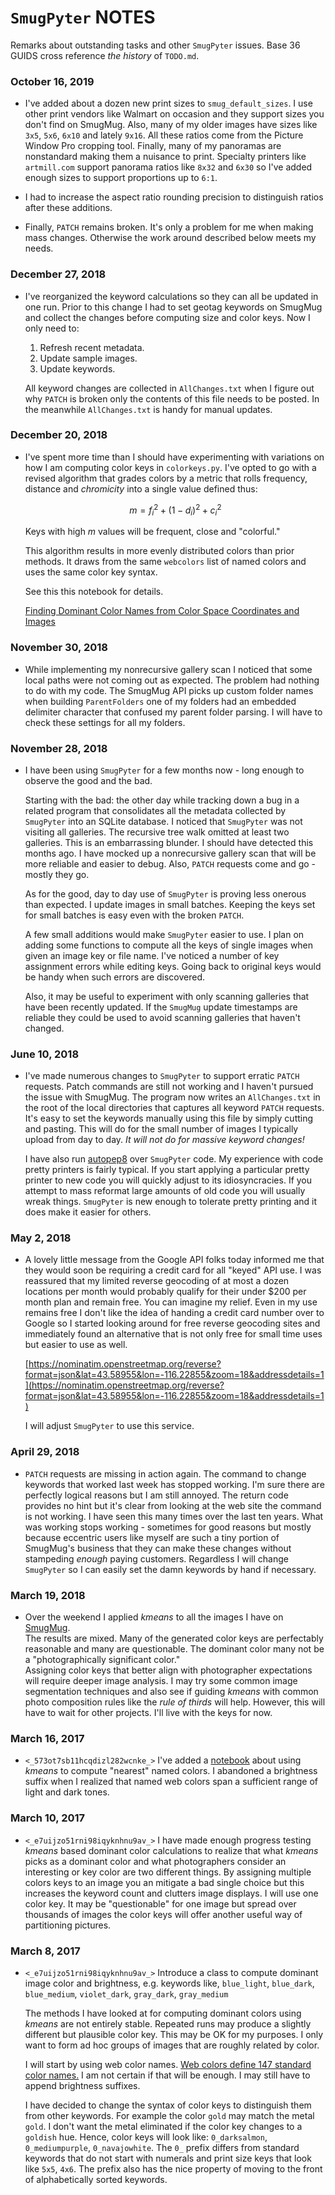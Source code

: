 `SmugPyter` NOTES
=================

Remarks about outstanding tasks and other `SmugPyter` issues.
Base 36 GUIDS cross reference *the history* of `TODO.md`.

### October 16, 2019

* I've added about a dozen new print sizes to `smug_default_sizes`.
  I use other print vendors like Walmart on occasion and they support
  sizes you don't find on SmugMug. Also, many of my older
  images have sizes like `3x5`, `5x6`, `6x10` and lately `9x16`.
  All these ratios come from the Picture Window Pro 
  cropping tool. Finally, many of my panoramas are
  nonstandard making them a nuisance to print. Specialty
  printers like `artmill.com` support panorama ratios 
  like `8x32` and `6x30` so I've added enough sizes
  to support proportions up to `6:1`.

* I had to increase the aspect ratio rounding precision to
  distinguish ratios after these additions.

* Finally, `PATCH` remains broken. It's only a problem
  for me when making mass changes. Otherwise the work 
  around described below meets my needs.

### December 27, 2018

* I've reorganized the keyword calculations so they
  can all be updated in one run. Prior to this change
  I had to set geotag keywords on SmugMug and collect
  the changes before computing size and color keys.
  Now I only need to:

  1.  Refresh recent metadata.
  2.  Update sample images.
  3.  Update keywords.

  All keyword changes are collected in `AllChanges.txt` 
  when I figure out why `PATCH` is broken only the contents
  of this file needs to be posted. In the meanwhile   `AllChanges.txt`
  is handy for manual updates.

### December 20, 2018

 * I've spent more time than I should have experimenting with
   variations on how I am computing color keys in `colorkeys.py`.
   I've opted to go with a revised algorithm that grades colors
   by a metric that rolls frequency, distance and *chromicity*
   into a single value defined thus:

   $$m = f_i^2 + (1 - d_i)^2 + c_i^2$$

   Keys with high $m$ values will be frequent, close and "colorful."
   
   This algorithm results in more evenly distributed colors than
   prior methods. It draws from the same `webcolors` list of named
   colors and uses the same color key syntax.

   See this this notebook for details.
   
   [
Finding Dominant Color Names from Color Space Coordinates and Images
](https://github.com/bakerjd99/smugpyter/blob/master/notebooks/Finding%20Dominant%20Color%20Names%20from%20Color%20Space%20Coordinates%20and%20Images.ipynb)

### November 30, 2018

* While implementing my nonrecursive gallery scan I noticed
  that some local paths were not coming out as expected. The
  problem had nothing to do with my code. The SmugMug API
  picks up custom folder names when building `ParentFolders`
  one of my folders had an embedded delimiter character that
  confused my parent folder parsing. I will have to check
  these settings for all my folders. 

### November 28, 2018

* I have been using `SmugPyter` for a few months now - long
  enough to observe the good and the bad. 
  
  Starting with the bad: the other day while tracking down a bug
  in a related program that consolidates all the metadata collected
  by `SmugPyter` into an SQLite database. I noticed that `SmugPyter`
  was not visiting all galleries. The recursive tree walk omitted at
  least two galleries. This is an embarrassing blunder. I should have
  detected this months ago. I have mocked up a nonrecursive
  gallery scan that will be more reliable and easier to debug.
  Also, `PATCH` requests come and go - mostly they go. 

  As for the good, day to day use of `SmugPyter` is proving less
  onerous than expected. I update images in small batches.
  Keeping the keys set for small batches is easy even with 
  the broken `PATCH`.

  A few small additions would make `SmugPyter` easier to use.
  I plan on adding some functions to compute all the keys
  of single images when given an image key or file name.
  I've noticed a number of key assignment errors while editing keys.
  Going back to original keys would be handy when such errors are discovered.
  
  Also, it may be useful to experiment with only scanning galleries
  that have been recently updated.  If the `SmugMug` update timestamps are
  reliable they could be used to avoid scanning galleries that haven't changed. 
   
### June 10, 2018

* I've made numerous changes to `SmugPyter` to support erratic
  `PATCH` requests. Patch commands are still not working and I
  haven't pursued the issue with SmugMug. The program now writes
  an `AllChanges.txt` in the root of the local directories that
  captures all keyword `PATCH` requests. It's easy to set the
  keywords manually using this file by simply cutting and pasting.
  This will do for the small number of images I typically upload
  from day to day. *It will not do for massive keyword changes!*

  I have also run [autopep8](https://pypi.org/project/autopep8/) over
  `SmugPyter` code. My experience with code pretty printers is fairly typical.
  If you start applying a particular pretty printer to new code 
  you will quickly adjust to its idiosyncracies. If you attempt to
  mass reformat large amounts of old code you will usually wreak
  things. `SmugPyter` is new enough to tolerate pretty printing and
  it does make it easier for others.

### May 2, 2018

*  A lovely little message from the Google API folks today informed me that
   they would soon be requiring a credit card for all "keyed" API use. I was
   reassured that my limited reverse geocoding of at most a dozen locations
   per month would probably qualify for their under $200 per month plan and remain
   free. You can imagine my relief.  Even in my use remains free I don't like
   the idea of handing a credit card number over to Google so I started looking
   around for free reverse geocoding sites and immediately found an alternative
   that is not only free for small time uses but easier to use as well.
   
   [https://nominatim.openstreetmap.org/reverse?format=json&lat=43.58955&lon=-116.22855&zoom=18&addressdetails=1](https://nominatim.openstreetmap.org/reverse?format=json&lat=43.58955&lon=-116.22855&zoom=18&addressdetails=1)
   
   I will adjust `SmugPyter` to use this service.
   

### April 29, 2018

* `PATCH` requests are missing in action again. The command to change keywords
   that worked last week has stopped working. I'm sure there are perfectly
   logical reasons but I am still annoyed. The return code provides no hint
   but it's clear from looking at the web site the command is not working.
   I have seen this many times over the last ten years. What was working
   stops working - sometimes for good reasons but mostly because eccentric 
   users like myself are such a tiny portion of SmugMug's business that they
   can make these changes without stampeding *enough* paying customers.
   Regardless I will change `SmugPyter` so I can easily set the damn keywords
   by hand if necessary.
   
### March 19, 2018

 * Over the weekend I applied *kmeans* to all the images
   I have on [SmugMug](https://conceptcontrol.smugmug.com).  
   The results are mixed. Many of the generated
   color keys are perfectably reasonable and many are questionable.
   The dominant color many not be a "photographically significant color."  
   Assigning color keys that better align with photographer expectations
   will require deeper image analysis. I may try some common image segmentation
   techniques and also see if guiding *kmeans* with common photo composition
   rules like the *rule of thirds* will help. However, this will have to wait for other
   projects. I'll live with the keys for now.

### March 16, 2017

 * `<_573ot7sb11hcqdizl282wcnke_>` I've added a 
   [notebook](https://github.com/bakerjd99/smugpyter/blob/master/notebooks/Finding%20Dominant%20Color%20Names%20from%20Color%20Space%20Coordinates%20and%20Images.ipynb) 
   about using *kmeans* to compute "nearest" named colors.  I abandoned a 
   brightness suffix when I realized that named web colors 
   span a sufficient range of light and dark tones.

### March 10, 2017

 * `<_e7uijzo51rni98iqyknhnu9av_>` I have made enough progress testing
   *kmeans* based dominant color calculations to realize that what *kmeans*
   picks as a dominant color and what photographers consider an
   interesting or key color are two different things.  By assigning
   multiple colors keys to an image you an mitigate a bad single choice
   but this increases the keyword count and clutters image displays. I
   will use one color key. It may be "questionable" for one image 
   but spread over thousands of images the color keys will offer
   another useful way of partitioning pictures.   

### March 8, 2017

 * `<_e7uijzo51rni98iqyknhnu9av_>` Introduce a class to compute dominant image color and brightness, e.g. keywords
   like, `blue_light`, `blue_dark`, `blue_medium`, `violet_dark`, `gray_dark`, `gray_medium`
   
   The methods I have looked at for computing dominant colors using *kmeans* are not entirely stable. 
   Repeated runs may produce a slightly different but plausible color key. This may be OK for
   my purposes. I only want to form ad hoc groups of images that are roughly related by color.
   
   I will start by using web color names. [Web colors define 147 standard color names.](http://www.colors.commutercreative.com/grid/)
   I am not certain if that will be enough. I may still have to append brightness suffixes.

   I have decided to change the syntax of color keys to distinguish them from other keywords.
   For example the color `gold` may match the metal `gold`. I don't want the metal eliminated 
   if the color key changes to a `goldish` hue.  Hence, color keys will look like:
   `0_darksalmon`, `0_mediumpurple`, `0_navajowhite`.  The `0_` prefix differs from 
   standard keywords that do not start with numerals and print size keys that look like
   `5x5`, `4x6`.  The prefix also has the nice property of moving to the front
   of alphabetically sorted keywords.